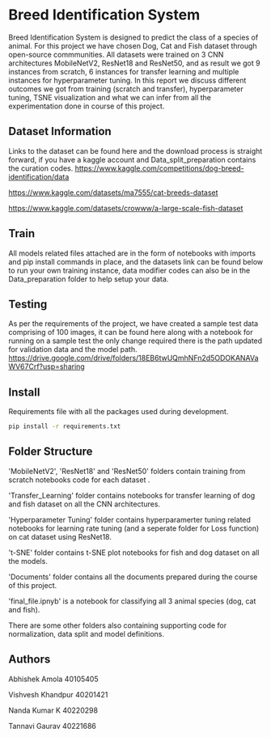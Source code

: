 
# Breed Identification System 

Breed Identification System is designed to predict the class of a species of animal. For this project we have chosen Dog, Cat and Fish dataset through open-source commmunities. All datasets were trained on 3 CNN architectures MobileNetV2, ResNet18 and ResNet50, and as result we got 9 instances from scratch, 6 instances for transfer learning and multiple instances for hyperparameter tuning. In this report we discuss different outcomes we got from training (scratch and transfer), hyperparameter tuning, TSNE visualization and what we can infer from all the experimentation done in course of this project. 


## Dataset Information 
Links to the dataset can be found here and the download process is straight forward, if you have a kaggle account and Data_split_preparation contains the curation codes.
https://www.kaggle.com/competitions/dog-breed-identification/data 

https://www.kaggle.com/datasets/ma7555/cat-breeds-dataset

https://www.kaggle.com/datasets/crowww/a-large-scale-fish-dataset

## Train
All models related files attached are in the form of notebooks with imports and pip install commands in place, and the datasets link can be found below to run your own training instance, data modifier codes can also be in the Data_preparation folder to help setup your data.

## Testing
As per the requirements of the project, we have created a sample test data comprising of 100 images, it can be found here along with a notebook for running on a sample test the only change required there is the path updated for validation data and the model path.   
https://drive.google.com/drive/folders/18EB6twUQmhNFn2d5ODOKANAVaWV67Crf?usp=sharing


## Install
Requirements file with all the packages used during development.
```sh
pip install -r requirements.txt
```

## Folder Structure

'MobileNetV2', 'ResNet18' and 'ResNet50' folders contain training from scratch notebooks code for each dataset .

'Transfer_Learning' folder contains notebooks for transfer learning of dog and fish dataset on all the CNN architectures.

'Hyperparameter Tuning' folder contains hyperparamerter tuning related notebooks for learning rate tuning (and a seperate folder for Loss function) on cat dataset using ResNet18.

't-SNE' folder contains t-SNE plot notebooks for fish and dog dataset on all the models.

'Documents' folder contains all the documents prepared during the course of this project.

'final_file.ipnyb' is a notebook for classifying all 3 animal species (dog, cat and fish).

There are some other folders also containing supporting code for normalization, data split and model definitions.


## Authors
Abhishek Amola 40105405

Vishvesh Khandpur 40201421

Nanda Kumar K 40220298

Tannavi Gaurav 40221686

